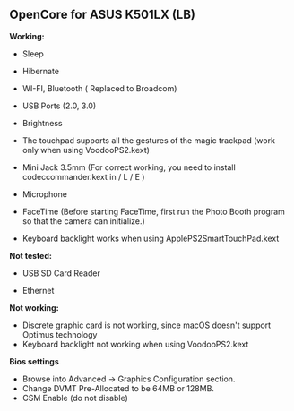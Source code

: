 ## OpenCore for ASUS K501LX (LB) 


**Working:**

- Sleep
  
- Hibernate
  
- WI-FI, Bluetooth ( Replaced to Broadcom)
  
- USB Ports (2.0, 3.0)
  
- Brightness
  
- The touchpad supports all the gestures of the magic trackpad (work only when using VoodooPS2.kext)

- Mini Jack 3.5mm (For correct working, you need to install codeccommander.kext in / L / E )
  
- Microphone
  
- FaceTime (Before starting FaceTime, first run the Photo Booth program so that the camera can initialize.)
  
- Keyboard backlight works when using ApplePS2SmartTouchPad.kext
  

**Not tested:**

- USB SD Card Reader
  
- Ethernet
  

**Not working:**

- Discrete graphic card is not working, since macOS doesn't support Optimus technology
- Keyboard backlight not working when using VoodooPS2.kext

**Bios settings**

- Browse into Advanced -> Graphics Configuration section.
- Change DVMT Pre-Allocated to be 64MB or 128MB.
- CSM Enable (do not disable)
